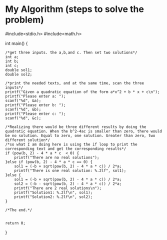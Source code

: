 # My Algorithm (steps to solve the problem)
#include<stdio.h>
#include<math.h>


int main() {
	
	/*get three inputs. the a,b,and c. Then set two solutions*/
	int a;
	int b;
	int c;
	double sol1;
	double sol2;

	/*print the needed texts, and at the same time, scan the three inputs*/
	printf("Given a quadratic equation of the form a*x^2 + b * x + c\n");
	printf("Please enter a: ");
	scanf("%d", &a);
	printf("Please enter b: ");
	scanf("%d", &b);
	printf("Please enter c: ");
	scanf("%d", &c);

	/*Realizing there would be three different results by doing the quadratic equation. When the b^2-4ac is smaller than zero, there would be no solution. Equal to zero, one solution. Greater than zero, two different solution*/
	/*so what I am doing here is using the if loop to print the corresponding text and get the corresponding results*/
	if (pow(b, 2) - 4 * a * c  < 0) {
		printf("There are no real solutions");
	}else if (pow(b, 2) - 4 * a * c == 0) {
		sol1 = (-b + sqrt(pow(b, 2) - 4 * a * c)) / 2*a;
		printf("There is one real solution: %.2lf", sol1);
	}else {
		sol1 = (-b + sqrt(pow(b, 2) - 4 * a * c)) / 2*a;
		sol2 = (-b - sqrt(pow(b, 2) - 4 * a * c)) / 2*a;
		printf("There are 2 real solutions\n");
		printf("Solution1: %.2lf\n", sol1);
		printf("Solution2: %.2lf\n", sol2);
	}
	
	/*The end.*/


	return 0;
}
